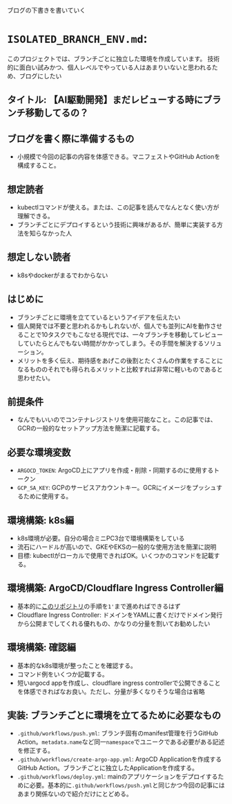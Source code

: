 ブログの下書きを書いていく

# `ISOLATED_BRANCH_ENV.md`:

このプロジェクトでは、ブランチごとに独立した環境を作成しています。
技術的に面白い試みかつ、個人レベルでやっている人はあまりいないと思われるため、ブログにしたい

## タイトル: 【AI駆動開発】まだレビューする時にブランチ移動してるの？

## ブログを書く際に準備するもの

- 小規模で今回の記事の内容を体感できる。マニフェストやGitHub Actionを構成すること。

## 想定読者

- kubectlコマンドが使える。または、この記事を読んでなんとなく使い方が理解できる。
- ブランチごとにデプロイするという技術に興味があるが、簡単に実装する方法を知らなかった人

## 想定しない読者

- k8sやdockerがまるでわからない

## はじめに

- ブランチごとに環境を立てているというアイデアを伝えたい
- 個人開発では不要と思われるかもしれないが、個人でも並列にAIを動作させることで10タスクでもこなせる現代では、一々ブランチを移動してレビューしていたらとんでもない時間がかかってしまう。その手間を解決するソリューション。
- メリットを多く伝え、期待感をあげこの後割とたくさんの作業をすることになるもののそれでも得られるメリットと比較すれば非常に軽いものであると思わせたい。

## 前提条件

- なんでもいいのでコンテナレジストリを使用可能なこと。この記事では、GCRの一般的なセットアップ方法を簡潔に記載する。

## 必要な環境変数

- `ARGOCD_TOKEN`: ArgoCD上にアプリを作成・削除・同期するのに使用するトークン
- `GCP_SA_KEY`: GCPのサービスアカウントキー。GCRにイメージをプッシュするために使用する。

## 環境構築: k8s編

- k8s環境が必要。自分の場合ミニPC3台で環境構築をしている
- 流石にハードルが高いので、GKEやEKSの一般的な使用方法を簡潔に説明
- 目標: kubectlがローカルで使用できればOK。いくつかのコマンドを記載する。

## 環境構築: ArgoCD/Cloudflare Ingress Controller編

- 基本的に[このリポジトリ](https://github.com/AobaIwaki123/k8s-cluster)の手順を`1'`まで進めればできるはず
- Cloudflare Ingress Controller: ドメインをYAMLに書くだけでドメイン発行から公開までしてくれる優れもの、かなりの分量を割いてお勧めしたい

## 環境構築: 確認編

- 基本的なk8s環境が整ったことを確認する。
- コマンド例をいくつか記載する。
- 短いargocd appを作成し、cloudflare ingress controllerで公開できることを体感できればなお良い。ただし、分量が多くなりそうな場合は省略

## 実装: ブランチごとに環境を立てるために必要なもの

- `.github/workflows/push.yml`: ブランチ固有のmanifest管理を行うGitHub Action。`metadata.name`など同一`namespace`でユニークである必要がある記述を修正する。
- `.github/workflows/create-argo-app.yml`: ArgoCD Applicationを作成するGitHub Action。ブランチごとに独立したApplicationを作成する。
- `.github/workflows/deploy.yml`: mainのアプリケーションをデプロイするために必要。基本的に`.github/workflows/push.yml`と同じかつ今回の記事にはあまり関係ないので紹介だけにとどめる。
